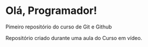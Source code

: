 # Olá, Programador!
 Pimeiro repositório do curso de Git e Github 

Repositório criado durante uma aula do Curso em vídeo.